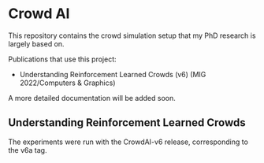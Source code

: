 # Crowd AI

This repository contains the crowd simulation setup that my PhD research is largely based on.

Publications that use this project:
- Understanding Reinforcement Learned Crowds (v6) (MIG 2022/Computers & Graphics)

A more detailed documentation will be added soon.

## Understanding Reinforcement Learned Crowds
The experiments were run with the CrowdAI-v6 release, corresponding to the v6a tag. 
